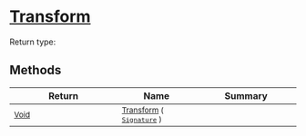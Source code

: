 # [Transform](./CentroidExtraction-100663556.md)


Return type:
## Methods

| Return | Name | Summary | 
| --- | --- | --- | 
| <sub>[Void](https://docs.microsoft.com/en-us/dotnet/api/System.Void)</sub><img width=200/>| <sub>[Transform](./CentroidExtraction-100663556.md) ( [`Signature`](./../../Signature.md) )</sub>| <sub></sub><img width=200/>| <br>


